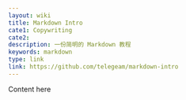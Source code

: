```yaml
---
layout: wiki
title: Markdown Intro
cate1: Copywriting
cate2:
description: 一份简明的 Markdown 教程
keywords: markdown
type: link
link: https://github.com/telegeam/markdown-intro
---
```


Content here
